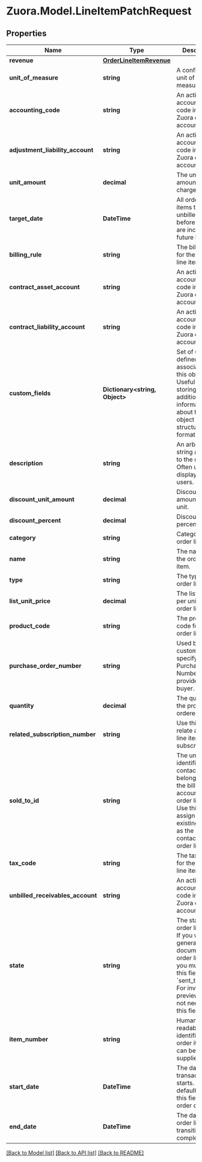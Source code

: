 
# Zuora.Model.LineItemPatchRequest

## Properties

Name | Type | Description | Notes
------------ | ------------- | ------------- | -------------
**revenue** | [**OrderLineItemRevenue**](OrderLineItemRevenue.md) |  | [optional] 
**unit_of_measure** | **string** | A configured unit of measure. | [optional] 
**accounting_code** | **string** | An active accounting code in your Zuora chart of accounts. | [optional] 
**adjustment_liability_account** | **string** | An active accounting code in your Zuora chart of accounts. | [optional] 
**unit_amount** | **decimal** | The unit amount to be charged. | [optional] 
**target_date** | **DateTime** | All order line items that were unbilled on or before this date are included in future bill runs. | [optional] 
**billing_rule** | **string** | The billing rule for the order line item. | [optional] 
**contract_asset_account** | **string** | An active accounting code in your Zuora chart of accounts. | [optional] 
**contract_liability_account** | **string** | An active accounting code in your Zuora chart of accounts. | [optional] 
**custom_fields** | **Dictionary&lt;string, Object&gt;** | Set of user-defined fields associated with this object. Useful for storing additional information about the object in a structured format. | [optional] 
**description** | **string** | An arbitrary string attached to the object. Often useful for displaying to users. | [optional] 
**discount_unit_amount** | **decimal** | Discount amount per unit. | [optional] 
**discount_percent** | **decimal** | Discount percent. | [optional] 
**category** | **string** | Category of the order line item. | [optional] 
**name** | **string** | The name of the order line item. | [optional] 
**type** | **string** | The type of the order line item. | [optional] 
**list_unit_price** | **decimal** | The list price per unit for the order line item. | [optional] 
**product_code** | **string** | The product code for the order line item. | [optional] 
**purchase_order_number** | **string** | Used by customers to specify the Purchase Order Number provided by the buyer. | [optional] 
**quantity** | **decimal** | The quantity of the product ordered. | [optional] 
**related_subscription_number** | **string** | Use this field to relate an order line item to an subscription. | [optional] 
**sold_to_id** | **string** | The unique identifier of a contact belonging to the billing account of the order line item. Use this field to assign and existing contact as the sold to contact of an order line item. | [optional] 
**tax_code** | **string** | The tax code for the order line item. | [optional] 
**unbilled_receivables_account** | **string** | An active accounting code in your Zuora chart of accounts.. | [optional] 
**state** | **string** | The state of an order line item. If you want to generate billing documents for order line items, you must set this field to &#x60;sent_to_billing&#x60;. For invoice preview, you do not need to set this field. | [optional] 
**item_number** | **string** | Human-readable identifier of the order item. It can be user-supplied. | [optional] 
**start_date** | **DateTime** | The date a transaction starts. The default value of this field is the order date. | [optional] 
**end_date** | **DateTime** | The date the order line item transitions to complete. | [optional] 

[[Back to Model list]](../README.md#documentation-for-models)
[[Back to API list]](../README.md#documentation-for-api-endpoints)
[[Back to README]](../README.md)

